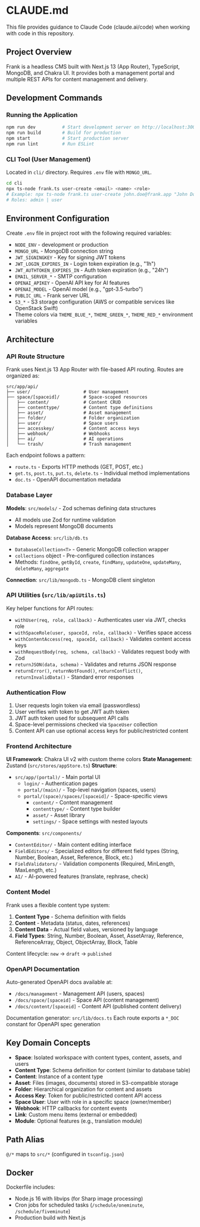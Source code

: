 # CLAUDE.md

This file provides guidance to Claude Code (claude.ai/code) when working with code in this repository.

## Project Overview

Frank is a headless CMS built with Next.js 13 (App Router), TypeScript, MongoDB, and Chakra UI. It provides both a management portal and multiple REST APIs for content management and delivery.

## Development Commands

### Running the Application
```bash
npm run dev          # Start development server on http://localhost:3000
npm run build        # Build for production
npm start            # Start production server
npm run lint         # Run ESLint
```

### CLI Tool (User Management)
Located in `cli/` directory. Requires `.env` file with `MONGO_URL`.

```bash
cd cli
npx ts-node frank.ts user-create <email> <name> <role>
# Example: npx ts-node frank.ts user-create john.doe@frank.app "John Doe" "admin"
# Roles: admin | user
```

## Environment Configuration

Create `.env` file in project root with the following required variables:

- `NODE_ENV` - development or production
- `MONGO_URL` - MongoDB connection string
- `JWT_SIGNINGKEY` - Key for signing JWT tokens
- `JWT_LOGIN_EXPIRES_IN` - Login token expiration (e.g., "1h")
- `JWT_AUTHTOKEN_EXPIRES_IN` - Auth token expiration (e.g., "24h")
- `EMAIL_SERVER_*` - SMTP configuration
- `OPENAI_APIKEY` - OpenAI API key for AI features
- `OPENAI_MODEL` - OpenAI model (e.g., "gpt-3.5-turbo")
- `PUBLIC_URL` - Frank server URL
- `S3_*` - S3 storage configuration (AWS or compatible services like OpenStack Swift)
- Theme colors via `THEME_BLUE_*`, `THEME_GREEN_*`, `THEME_RED_*` environment variables

## Architecture

### API Route Structure

Frank uses Next.js 13 App Router with file-based API routing. Routes are organized as:

```
src/app/api/
├── user/                    # User management
├── space/[spaceid]/         # Space-scoped resources
│   ├── content/             # Content CRUD
│   ├── contenttype/         # Content type definitions
│   ├── asset/               # Asset management
│   ├── folder/              # Folder organization
│   ├── user/                # Space users
│   ├── accesskey/           # Content access keys
│   ├── webhook/             # Webhooks
│   ├── ai/                  # AI operations
│   └── trash/               # Trash management
```

Each endpoint follows a pattern:
- `route.ts` - Exports HTTP methods (GET, POST, etc.)
- `get.ts`, `post.ts`, `put.ts`, `delete.ts` - Individual method implementations
- `doc.ts` - OpenAPI documentation metadata

### Database Layer

**Models**: `src/models/` - Zod schemas defining data structures
- All models use Zod for runtime validation
- Models represent MongoDB documents

**Database Access**: `src/lib/db.ts`
- `DatabaseCollection<T>` - Generic MongoDB collection wrapper
- `collections` object - Pre-configured collection instances
- Methods: `findOne`, `getById`, `create`, `findMany`, `updateOne`, `updateMany`, `deleteMany`, `aggregate`

**Connection**: `src/lib/mongodb.ts` - MongoDB client singleton

### API Utilities (`src/lib/apiUtils.ts`)

Key helper functions for API routes:

- `withUser(req, role, callback)` - Authenticates user via JWT, checks role
- `withSpaceRole(user, spaceId, role, callback)` - Verifies space access
- `withContentAccess(req, spaceId, callback)` - Validates content access keys
- `withRequestBody(req, schema, callback)` - Validates request body with Zod
- `returnJSON(data, schema)` - Validates and returns JSON response
- `returnError()`, `returnNotFound()`, `returnConflict()`, `returnInvalidData()` - Standard error responses

### Authentication Flow

1. User requests login token via email (passwordless)
2. User verifies with token to get JWT auth token
3. JWT auth token used for subsequent API calls
4. Space-level permissions checked via `SpaceUser` collection
5. Content API can use optional access keys for public/restricted content

### Frontend Architecture

**UI Framework**: Chakra UI v2 with custom theme colors
**State Management**: Zustand (`src/stores/appStore.ts`)
**Structure**:
- `src/app/(portal)/` - Main portal UI
  - `login/` - Authentication pages
  - `portal/(main)/` - Top-level navigation (spaces, users)
  - `portal/(space)/spaces/[spaceid]/` - Space-specific views
    - `content/` - Content management
    - `contenttype/` - Content type builder
    - `asset/` - Asset library
    - `settings/` - Space settings with nested layouts

**Components**: `src/components/`
- `ContentEditor/` - Main content editing interface
- `FieldEditors/` - Specialized editors for different field types (String, Number, Boolean, Asset, Reference, Block, etc.)
- `FieldValidators/` - Validation components (Required, MinLength, MaxLength, etc.)
- `AI/` - AI-powered features (translate, rephrase, check)

### Content Model

Frank uses a flexible content type system:

1. **Content Type** - Schema definition with fields
2. **Content** - Metadata (status, dates, references)
3. **Content Data** - Actual field values, versioned by language
4. **Field Types**: String, Number, Boolean, Asset, AssetArray, Reference, ReferenceArray, Object, ObjectArray, Block, Table

Content lifecycle: `new` → `draft` → `published`

### OpenAPI Documentation

Auto-generated OpenAPI docs available at:
- `/docs/management` - Management API (users, spaces)
- `/docs/space/[spaceid]` - Space API (content management)
- `/docs/content/[spaceid]` - Content API (published content delivery)

Documentation generator: `src/lib/docs.ts`
Each route exports a `*_DOC` constant for OpenAPI spec generation

## Key Domain Concepts

- **Space**: Isolated workspace with content types, content, assets, and users
- **Content Type**: Schema definition for content (similar to database table)
- **Content**: Instance of a content type
- **Asset**: Files (images, documents) stored in S3-compatible storage
- **Folder**: Hierarchical organization for content and assets
- **Access Key**: Token for public/restricted content API access
- **Space User**: User with role in a specific space (owner/member)
- **Webhook**: HTTP callbacks for content events
- **Link**: Custom menu items (external or embedded)
- **Module**: Optional features (e.g., translation module)

## Path Alias

`@/*` maps to `src/*` (configured in `tsconfig.json`)

## Docker

Dockerfile includes:
- Node.js 16 with libvips (for Sharp image processing)
- Cron jobs for scheduled tasks (`/schedule/oneminute`, `/schedule/fiveminute`)
- Production build with Next.js
